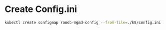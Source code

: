 # Create Config.ini

```bash
kubectl create configmap rondb-mgmd-config --from-file=./k8/config.ini
```
